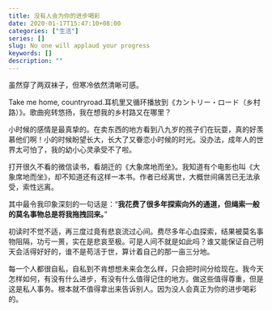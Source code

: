 ```yaml
---
title: 没有人会为你的进步喝彩
date: 2020-01-17T15:47:10+08:00
categories: ["生活"]
series: []
slug: No one will applaud your progress
keywords: []
description: ""
---
```


虽然穿了两双袜子，但寒冷依然清晰可感。

Take me home, countryroad.耳机里又循环播放到《カントリー・ロード（乡村路）》。歌曲宛转悠扬，我在想我的乡村路又在哪里？

小时候的感情是最真挚的。在卖东西的地方看到八九岁的孩子们在玩耍，真的好羡慕他们啊！小的时候盼望长大，长大了又眷恋小时候的时光。没办法，成年人的世界太可怕了，我的幼小心灵承受不了啦。

打开很久不看的微信读书，看胡迁的《大象席地而坐》。我知道有个电影也叫《大象席地而坐》，却不知道还有这样一本书。作者已经离世，大概世间痛苦已无法承受，索性远离。

其中最令我印象深刻的一句话是：“**我花费了很多年探索向外的通道，但绳索一般的莫名事物总是将我拖拽回来。**”

初读时不觉不适，再三度过竟有悲哀流过心间。费尽多年心血探索，结果被莫名事物阻隔，功亏一篑，实在是悲哀至极。可是人间不就是如此吗？谁又能保证自己明天会活得好好的，谁不是苟活于世，算计着自己的那一亩三分地。

每一个人都很自私，自私到不肯想想未来会怎么样，只会把时间分给现在。我今天怎样如何，有没有什么进步，有没有什么值得记住的地方。做这些值得尊重，但是这是私人事务。根本就不值得拿出来告诉别人。因为没人会真正为你的进步喝彩的。